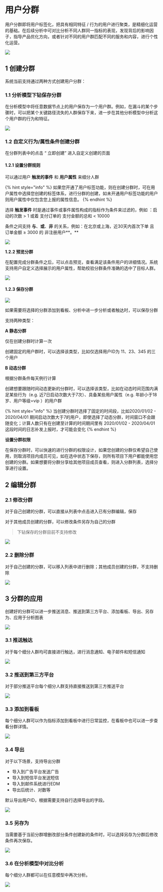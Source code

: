 # 用户分群

用户分群即将用户标签化，把具有相同特征 / 行为的用户进行聚类，是精细化运营的基础。在后续分析中可对比分析不同人群同一指标的表现，发现背后的影响因子，指导产品优化方向，或者针对不同的用户群匹配不同的服务和内容，进行个性化运营。

![](../../.gitbook/assets/image%20%28289%29.png)

## 1 创建分群

系统当前支持通过两种方式创建用户分群：

### 1.1 分析模型下钻保存分群

在分析模型中将任意数据节点上的用户保存为一个用户群。例如，在漏斗的某个步骤时，可以把某个关键路径流失的人群保存下来，进一步在其他分析模型中分析这个用户群的行为和特征。

![](../../.gitbook/assets/image%20%28344%29.png)

### 1.2 自定义**行为/属性条件创建分群**

在分群列表中的点击 “ 立即创建” 进入自定义创建的页面

#### **1.2.1 设置分群规则**

可以通过用户 **触发的事件** 和 **用户属性** 来细分人群

{% hint style="info" %}
如果您开通了用户标签功能，则在创建分群时，可在用户属性中选择您创建的标签体系，进行分群的创建，如未开通用户标签功能的用户则用户属性中仅包含您上报的属性信息。
{% endhint %}

选择 **触发事件** 时是通过事件或事件属性构成的指标作为条件来过滤的，例如 ：启动的次数 &gt; 1 或着 支付订单的 支付金额的总和 &lt; 10000

条件之间支持 **与**、**或**、**非** 的关系，例如：在北京或上海，近30天内首次下单 且 订单金额 ≥ 3000 的 非注册用户**。**

![](../../.gitbook/assets/fen-qun-tiao-jian-.gif)

**1.2.2 预览分群**

在配置完成分群条件之后，可以点击预览，查看满足该条件用户的详细情况。系统支持用户自定义选择展示的用户属性，帮助校验分群条件准确的选中了目标人群。

![](../../.gitbook/assets/image%20%28301%29.png)

#### 1.2.3 保存分群

![](../../.gitbook/assets/image%20%28335%29.png)

如果需要将选择的分群添加到看板、分析中进一步分析或者触达时，可以保存分群

支持两种类型：

**A 静态分群**

仅在创建分群时计算一次

创建固定的用户群时，可以选择该类型，比如仅选择用户ID为 11、23、345 的三个用户

**B 动态分群**

根据分群条件每天例行计算

创建想要跟随时间动态更新的分群时，可以选择该类型，比如在动态时间范围内满足某些行为（e.g. 近7日启动次数大于7次）、具备某些用户属性（e.g. 年龄小于18岁、用户等级=vip ）的用户群

{% hint style="info" %}
当创建分群时选择了固定的时间段，比如2020/01/02 - 2020/04/01 期间启动次数大于7的用户，即使选择了动态分群，时间窗口不会跟随变化；计算人数只有在创建至计算的时间期间里有 2020/01/02 - 2020/04/01 这段时间的日志补发上报时，才可能会变化
{% endhint %}

**设置分群权限**

在保存分群时，可以快速的进行分群的权限设计，如果您创建的分群仅希望自己使用，则取消项目内成员可见，如在选中状态下保存，则所有项目下用户都能使用您创建的分群。如果想要将分群分享给其他项目成员查看，则进入分群列表，选择分享进行设置。

## 2 编辑分群

### 2.1 修改分群 <a id="21-xiu-gai-fen-qun"></a>

对于自己创建的分群，可以直接从列表中点击进入已有分群编辑，保存

对于其他成员创建的分群，可以修改条件另存为自己的分群

> 下钻保存的分群目前不支持修改

![](https://imguserradar.analysys.cn/fangzhou/img/2018/08/201808111815037496.png)

### 2.2 删除分群 <a id="22-shan-chu-fen-qun"></a>

对于自己创建的分群，可以移入列表中进行删除；其他成员创建的分群，不支持删除

![](../../.gitbook/assets/image%20%28316%29.png)

## 3 分群的应用

创建好的分群可以进一步推送消息、推送到第三方平台、添加看板、导出、另存为、应用于分析图表

![](../../.gitbook/assets/image%20%28310%29.png)

### 3.1 推送触达 <a id="31-tui-song-chu-da"></a>

对于每个细分人群均可直接进行触达，进行消息通知、电子邮件和短信通知

![](../../.gitbook/assets/image%20%28323%29.png)

### 3.2 推送到第三方平台 <a id="32-tui-song-dao-di-san-fang-ping-tai"></a>

对于部分推送平台每个细分人群支持直接推送到第三方推送平台

![](../../.gitbook/assets/image%20%28336%29.png)

### 3.3 添加到看板 <a id="33-tian-jia-dao-kan-ban"></a>

每个细分人群可以作为指标添加到看板中进行日常监控，在看板中也可以进一步查看分群详情。

![](../../.gitbook/assets/fen-qun-kan-ban-.gif)

### 3.4 导出 <a id="34-dao-chu"></a>

对于以下场景，支持导出分群

* 导入到广告平台发送广告
* 导入到短信平台发送短信
* 导入到邮件系统进行EDM
* 导出后统计、对数等

默认导出用户ID，根据需要支持自行选择导出的字段。

![](../../.gitbook/assets/image%20%28314%29.png)

### 3.5 另存为 <a id="35-ling-cun-wei"></a>

当需要基于当前分群增删改部分条件创建新的条件时，可以选择另存为分群后修改条件再次保存。

![](../../.gitbook/assets/image%20%28330%29.png)

### 3.6 在分析模型中对比分析 <a id="36-zai-fen-xi-mo-xing-zhong-dui-bi-fen-xi"></a>

每个细分人群都可以在任意模型中再次分析。

![](../../.gitbook/assets/image%20%28313%29.png)

